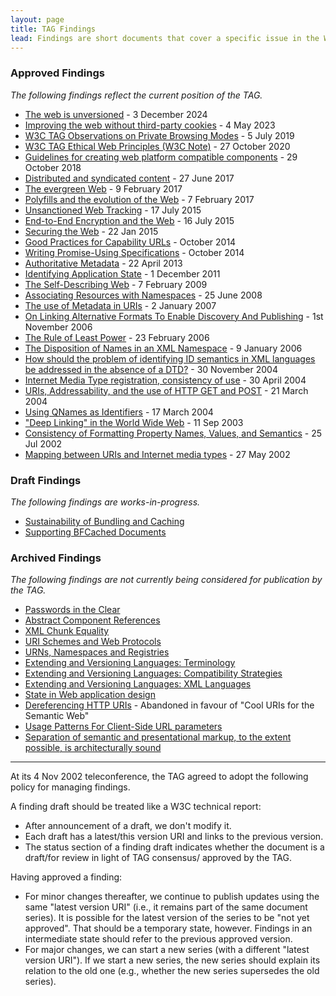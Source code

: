 ```yaml
---
layout: page
title: TAG Findings
lead: Findings are short documents that cover a specific issue in the Web architecture.
---
```



### Approved Findings

_The following findings reflect the current position of the TAG._

* [The web is unversioned](https://www.w3.org/2001/tag/doc/the-web-is-unversioned/) - 3 December 2024
* [Improving the web without third-party cookies](https://www.w3.org/2001/tag/doc/web-without-3p-cookies/) - 4 May 2023
* [W3C TAG Observations on Private Browsing Modes](https://www.w3.org/2001/tag/doc/private-browsing-modes/) - 5 July 2019
* [W3C TAG Ethical Web Principles (W3C Note)](https://www.w3.org/TR/ethical-web-principles/) - 27 October 2020
* [Guidelines for creating web platform compatible components](https://www.w3.org/2001/tag/doc/webcomponents-design-guidelines/) - 29 October 2018
* [Distributed and syndicated content](https://www.w3.org/2001/tag/doc/distributed-content/) - 27 June 2017
* [The evergreen Web](https://www.w3.org/2001/tag/doc/evergreen-web/) - 9 February 2017
* [Polyfills and the evolution of the Web](https://www.w3.org/2001/tag/doc/polyfills/) - 7 February 2017
* [Unsanctioned Web Tracking](https://www.w3.org/2001/tag/doc/unsanctioned-tracking/) - 17 July 2015
* [End-to-End Encryption and the Web](https://www.w3.org/2001/tag/doc/encryption-finding/) - 16 July 2015
* [Securing the Web](https://www.w3.org/2001/tag/doc/web-https) - 22 Jan 2015
* [Good Practices for Capability URLs](https://www.w3.org/2001/tag/doc/capability-urls/) - October 2014
* [Writing Promise-Using Specifications](https://www.w3.org/2001/tag/doc/promises-guide) - October 2014
* [Authoritative Metadata](https://www.w3.org/2001/tag/doc/mime-respect-20130422) - 22 April 2013
* [Identifying Application State](https://www.w3.org/2001/tag/doc/IdentifyingApplicationState) - 1 December 2011
* [The Self-Describing Web](https://www.w3.org/2001/tag/doc/selfDescribingDocuments.html) - 7 February 2009
* [Associating Resources with Namespaces](https://www.w3.org/2001/tag/doc/nsDocuments/) - 25 June 2008
* [The use of Metadata in URIs](https://www.w3.org/2001/tag/doc/metaDataInURI-31.html) - 2 January 2007
* [On Linking Alternative Formats To Enable Discovery And Publishing](https://www.w3.org/2001/tag/doc/alternatives-discovery.html) - 1st November 2006
* [The Rule of Least Power](https://www.w3.org/2001/tag/doc/leastPower.html) - 23 February 2006
* [The Disposition of Names in an XML Namespace](https://www.w3.org/2001/tag/doc/namespaceState.html) - 9 January 2006
* [How should the problem of identifying ID semantics in XML languages be addressed in the absence of a DTD?](https://www.w3.org/2001/tag/doc/xmlIDSemantics-32.html) - 30 November 2004
* [Internet Media Type registration, consistency of use](https://www.w3.org/2001/tag/2004/0430-mime) - 30 April 2004
* [URIs, Addressability, and the use of HTTP GET and POST](https://www.w3.org/2001/tag/doc/whenToUseGet.html) - 21 March 2004
* [Using QNames as Identifiers](https://www.w3.org/2001/tag/doc/qnameids.html) - 17 March 2004
* ["Deep Linking" in the World Wide Web](https://www.w3.org/2001/tag/doc/deeplinking-20030911) - 11 Sep 2003
* [Consistency of Formatting Property Names, Values, and Semantics](https://www.w3.org/2001/tag/doc/formatting-properties.html) - 25 Jul 2002
* [Mapping between URIs and Internet media types](https://www.w3.org/2001/tag/2002/01-uriMediaType-9) - 27 May 2002

### Draft Findings

_The following findings are works-in-progress._

* [Sustainability of Bundling and Caching](https://w3ctag.github.io/caching-bundling-sustainability/)
* [Supporting BFCached Documents](https://w3ctag.github.io/bfcache-guide/)

### Archived Findings

_The following findings are not currently being considered for publication by the TAG._

* [Passwords in the Clear](https://www.w3.org/2001/tag/doc/passwordsInTheClear-52)
* [Abstract Component References](https://www.w3.org/2001/tag/doc/abstractComponentRefs.html)
* [XML Chunk Equality](https://www.w3.org/2001/tag/doc/xmlChunkEquality.html)
* [URI Schemes and Web Protocols](https://www.w3.org/2001/tag/doc/SchemeProtocols.html)
* [URNs, Namespaces and Registries](https://www.w3.org/2001/tag/doc/URNsAndRegistries-50.html)
* [Extending and Versioning Languages: Terminology](https://www.w3.org/2001/tag/doc/versioning)
* [Extending and Versioning Languages: Compatibility Strategies](https://www.w3.org/2001/tag/doc/versioning-compatibility-strategies)
* [Extending and Versioning Languages: XML Languages](https://www.w3.org/2001/tag/doc/versioning-xml)
* [State in Web application design](https://www.w3.org/2001/tag/doc/state.html)
* [Dereferencing HTTP URIs](https://www.w3.org/2001/tag/doc/httpRange-14/2007-08-31/HttpRange-14) - Abandoned in favour of "Cool URIs for the Semantic Web"
* [Usage Patterns For Client-Side URL parameters](https://www.w3.org/TR/hash-in-uri/)
* [Separation of semantic and presentational markup, to the extent possible, is architecturally sound](https://www.w3.org/2001/tag/doc/contentPresentation-26.html)


---

At its 4 Nov 2002 teleconference, the TAG agreed to adopt the following policy for managing findings.

A finding draft should be treated like a W3C technical report:

* After announcement of a draft, we don't modify it.
* Each draft has a latest/this version URI and links to the previous version.
* The status section of a finding draft indicates whether the document is a draft/for review in light of TAG consensus/ approved by the TAG.

Having approved a finding:

* For minor changes thereafter, we continue to publish updates using the same "latest version URI" (i.e., it remains part of the same document series). It is possible for the latest version of the series to be "not yet approved". That should be a temporary state, however. Findings in an intermediate state should refer to the previous approved version.
* For major changes, we can start a new series (with a different "latest version URI"). If we start a new series, the new series should explain its relation to the old one (e.g., whether the new series supersedes the old series).
